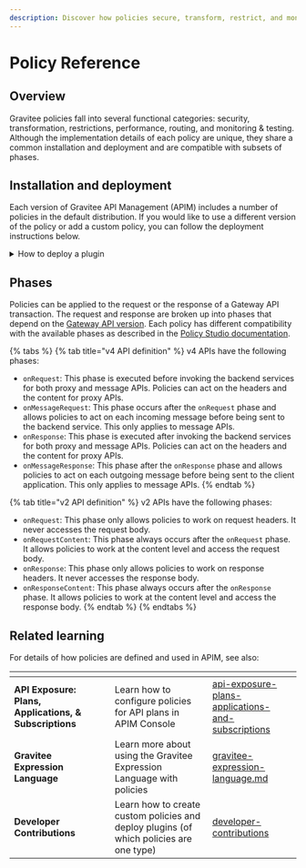 ```yaml
---
description: Discover how policies secure, transform, restrict, and monitor your APIs
---
```


# Policy Reference

## Overview

Gravitee policies fall into several functional categories: security, transformation, restrictions, performance, routing, and monitoring & testing. Although the implementation details of each policy are unique, they share a common installation and deployment and are compatible with subsets of phases.

## Installation and deployment

Each version of Gravitee API Management (APIM) includes a number of policies in the default distribution. If you would like to use a different version of the policy or add a custom policy, you can follow the deployment instructions below.

<details>

<summary>How to deploy a plugin</summary>

Please check the policy documentation to ensure the policy version you select is compatible with your version of APIM.

To deploy the plugin, follow these steps:

1. Download the plugin archive (a `.zip` file) from [the plugins download page](https://download.gravitee.io/#graviteeio-apim/plugins/).
2. Add the file into the Gateway and Management API `plugins` folders. The default location is ${GRAVITEE\_HOME/plugins} but this can be modified in [the `gravitee.yaml` file.](../../getting-started/configuration/the-gravitee-api-gateway/environment-variables-system-properties-and-the-gravitee.yaml-file.md#configure-the-plugins-repository) For most installations, the Gateway and Management API `plugins` folders are at `/gravitee/apim-gateway/plugins` and `/gravitee/apim-management-api/plugins`, respectively.
3. Restart your APIM nodes.

</details>

## Phases

Policies can be applied to the request or the response of a Gateway API transaction. The request and response are broken up into phases that depend on the [Gateway API version](../../overview/gravitee-api-definitions-and-execution-engines.md). Each policy has different compatibility with the available phases as described in the [Policy Studio documentation](../../guides/policy-design/).

{% tabs %}
{% tab title="v4 API definition" %}
v4 APIs have the following phases:

* `onRequest`: This phase is executed before invoking the backend services for both proxy and message APIs. Policies can act on the headers and the content for proxy APIs.
* `onMessageRequest`: This phase occurs after the `onRequest` phase and allows policies to act on each incoming message before being sent to the backend service. This only applies to message APIs.
* `onResponse`: This phase is executed after invoking the backend services for both proxy and message APIs. Policies can act on the headers and the content for proxy APIs.
* `onMessageResponse`: This phase after the `onResponse` phase and allows policies to act on each outgoing message before being sent to the client application. This only applies to message APIs.
{% endtab %}

{% tab title="v2 API definition" %}
v2 APIs have the following phases:

* `onRequest`: This phase only allows policies to work on request headers. It never accesses the request body.
* `onRequestContent`: This phase always occurs after the `onRequest` phase. It allows policies to work at the content level and access the request body.
* `onResponse`: This phase only allows policies to work on response headers. It never accesses the response body.
* `onResponseContent`: This phase always occurs after the `onResponse` phase. It allows policies to work at the content level and access the response body.
{% endtab %}
{% endtabs %}

## Related learning

For details of how policies are defined and used in APIM, see also:

<table data-view="cards"><thead><tr><th></th><th></th><th></th><th data-hidden data-card-target data-type="content-ref"></th></tr></thead><tbody><tr><td><strong>API Exposure: Plans, Applications, &#x26; Subscriptions</strong></td><td></td><td>Learn how to configure policies for API plans in APIM Console</td><td><a href="../../guides/api-exposure-plans-applications-and-subscriptions/">api-exposure-plans-applications-and-subscriptions</a></td></tr><tr><td><strong>Gravitee Expression Language</strong></td><td></td><td>Learn more about using the Gravitee Expression Language with policies</td><td><a href="../../guides/policy-design/gravitee-expression-language.md">gravitee-expression-language.md</a></td></tr><tr><td><strong>Developer Contributions</strong></td><td></td><td>Learn how to create custom policies and deploy plugins (of which policies are one type)</td><td><a href="../../guides/developer-contributions/">developer-contributions</a></td></tr></tbody></table>
